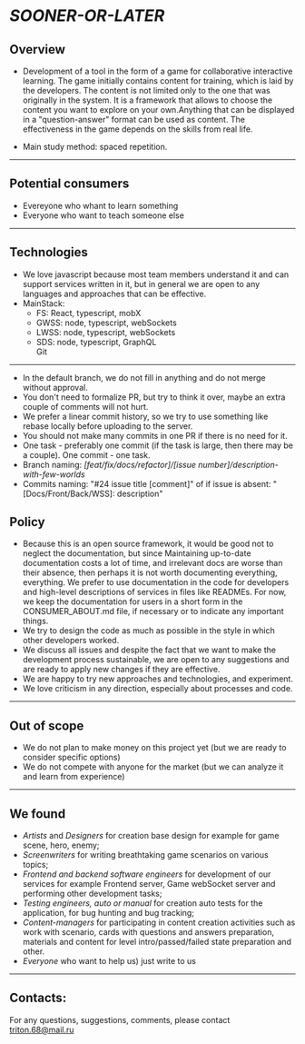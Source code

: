 ***SOONER-OR-LATER***
=====================

Overview
--------

* Development of a tool in the form of a game for collaborative interactive learning. The game initially contains content for training, which is laid by the developers. The content is not limited only to the one that was originally in the system. It is a framework that allows to choose the content you want to explore on your own.Anything that can be displayed in a "question-answer" format can be used as content. The effectiveness in the game depends on the skills from real life.

* Main study method: spaced repetition.
---

Potential consumers
------------------
* Evereyone who whant to learn something
* Everyone who want to teach someone else
---

Technologies
------------
* We love javascript because most team members understand it and can support services written in it, but in general we are open to any languages ​​and approaches that can be effective.
* MainStack:
    * FS: React, typescript, mobX
    * GWSS: node, typescript, webSockets
    * LWSS: node, typescript, webSockets
    * SDS: node, typescript, GraphQL    
Git
---
* In the default branch, we do not fill in anything and do not merge without approval.
* You don't need to formalize PR, but try to think it over, maybe an extra couple of comments will not hurt.
* We prefer a linear commit history, so we try to use something like rebase locally before uploading to the server.
* You should not make many commits in one PR if there is no need for it.
* One task - preferably one commit (if the task is large, then there may be a couple). One commit - one task.
* Branch naming:  *[feat/fix/docs/refactor]/[issue number]/description-with-few-worlds*
* Commits naming: "#24 issue title [comment]" of if issue is absent: "[Docs/Front/Back/WSS]: description"


Policy
------
* Because this is an open source framework, it would be good not to neglect the documentation, but since Maintaining up-to-date documentation costs a lot of time, and irrelevant docs are worse than their absence, then perhaps it is not worth documenting everything, everything. We prefer to use documentation in the code for developers and high-level descriptions of services in files like READMEs. For now, we keep the documentation for users in a short form in the CONSUMER_ABOUT.md file, if necessary or to indicate any important things.
* We try to design the code as much as possible in the style in which other developers worked.
* We discuss all issues and despite the fact that we want to make the development process sustainable, we are open to any suggestions and are ready to apply new changes if they are effective.
* We are happy to try new approaches and technologies, and experiment.
* We love criticism in any direction, especially about processes and code.  

---
Out of scope
------------
* We do not plan to make money on this project yet (but we are ready to consider specific options)
* We do not compete with anyone for the market (but we can analyze it and learn from experience)


---
We found
------------
- *Artists* and *Designers* for creation base design for example for game scene, hero, enemy;
- *Screenwriters* for writing breathtaking game scenarios on various topics; 
- *Frontend and backend software engineers* for development of our services for example Frontend server, Game webSocket server and performing other development tasks;
- *Testing engineers, auto or manual* for creation auto tests for the application, for bug hunting and bug tracking;
- *Content-managers* for participating in content creation activities such as work with scenario, cards with questions and answers preparation, materials and content for level intro/passed/failed state preparation and other.
- *Everyone* who want to help us) just write to us
---
Contacts:
--------
For any questions, suggestions, comments, please contact triton.68@mail.ru
